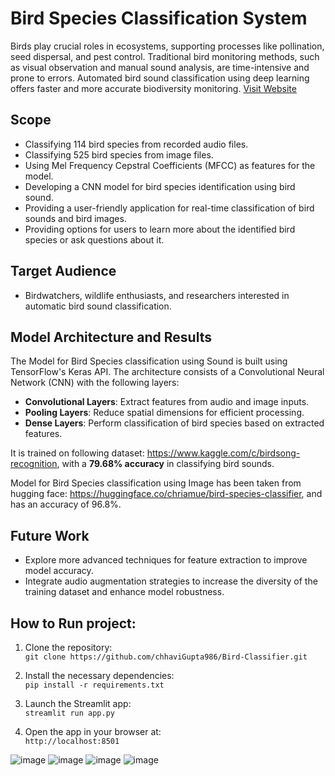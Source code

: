 # Bird Species Classification System

Birds play crucial roles in ecosystems, supporting processes like pollination, seed dispersal, and pest control. Traditional bird monitoring methods, such as visual observation and manual sound analysis, are time-intensive and prone to errors. Automated bird sound classification using deep learning offers faster and more accurate biodiversity monitoring. [Visit Website](https://ai-bird-classifier.streamlit.app/)

## Scope

- Classifying 114 bird species from recorded audio files.
- Classifying 525 bird species from image files.
- Using Mel Frequency Cepstral Coefficients (MFCC) as features for the model.
- Developing a CNN model for bird species identification using bird sound.
- Providing a user-friendly application for real-time classification of bird sounds and bird images.
- Providing options for users to learn more about the identified bird species or ask questions about it.

## Target Audience
- Birdwatchers, wildlife enthusiasts, and researchers interested in automatic bird sound classification.

## Model Architecture and Results

The Model for Bird Species classification using Sound is built using TensorFlow's Keras API. The architecture consists of a Convolutional Neural Network (CNN) with the following layers:

- **Convolutional Layers**: Extract features from audio and image inputs.
- **Pooling Layers**: Reduce spatial dimensions for efficient processing.
- **Dense Layers**: Perform classification of bird species based on extracted features.

It is trained on following dataset: https://www.kaggle.com/c/birdsong-recognition, with a **79.68% accuracy** in classifying bird sounds.

Model for Bird Species classification using Image has been taken from hugging face: https://huggingface.co/chriamue/bird-species-classifier, and has an accuracy of 96.8%.

## Future Work

- Explore more advanced techniques for feature extraction to improve model accuracy.
- Integrate audio augmentation strategies to increase the diversity of the training dataset and enhance model robustness.

## How to Run project:

1. Clone the repository:  
   `git clone https://github.com/chhaviGupta986/Bird-Classifier.git`
   
2. Install the necessary dependencies:  
   `pip install -r requirements.txt`
   
3. Launch the Streamlit app:  
   `streamlit run app.py`
   
4. Open the app in your browser at:  
   `http://localhost:8501`

![image](https://github.com/user-attachments/assets/594bde44-dd88-40b0-9f49-1bf410c8e314)
![image](https://github.com/user-attachments/assets/ebf11f45-d37e-4a1d-b9af-1ec6991c6004)
![image](https://github.com/user-attachments/assets/a0b618ba-4057-42e6-acbb-867fcb37b0bb)
![image](https://github.com/user-attachments/assets/740ef29f-0c09-4489-bbfb-4b492005271e)


